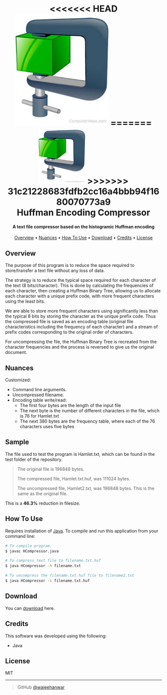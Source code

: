 <h1 align="center">
  <br>
<<<<<<< HEAD
  <a href="https://raw.githubusercontent.com/wajeehanwar/Huffman-Encoding-Text-Compressor"><img src="https://raw.githubusercontent.com/wajeehanwar/Huffman-Encoding-Compressor/master/images/icon.jpeg" alt="Compress Icon" width="300"></a>
=======
  <a href="https://raw.githubusercontent.com/wajeehanwar/Huffman-Encoding-Text-Compressor"><img src="https://raw.githubusercontent.com/wajeehanwar/Huffman-Encoding-Compressor/master/images/icon.jpeg" alt="Compress Icon" width="150"></a>
>>>>>>> 31c21228683fdfb2cc16a4bbb94f1680070773a9
  <br>
  Huffman Encoding Compressor
  <br>
</h1>

<h4 align="center">A text file compressor based on the histogramic Huffman encoding</h4>

<p align="center">
<a href="#overview">Overview</a> •
<a href="#nuances">Nuances</a> •
  <a href="#how-to-use">How To Use</a> •
  <a href="#download">Download</a> •
  <a href="#credits">Credits</a> •
  <a href="#license">License</a>
</p>

## Overview

The purpose of this program is to reduce the space required to store/transfer a text file without any loss of data.

The strategy is to reduce the typical space required for each character of the text (8 bits/character). This is done by calculating the frequencies of each character, then creating a Huffman Binary Tree, allowing us to allocate each character with a unique prefix code, with more frequent characters using the least bits.

We are able to store more frequent characters using significantly less than the typical 8 bits by storing the character as the unique prefix code. Thus the compressed file is saved as an encoding table (original file characteristics including the frequency of each character) and a stream of prefix codes corresponding to the original order of characters.

For uncompressing the file, the Huffman Binary Tree is recreated from the character frequencies and the process is reversed to give us the original document.

## Nuances

Customized:

- Command line arguments.
- Uncompressed filename.
- Encoding table write/read:
  - The first four bytes are the length of the input file
  - The next byte is the number of different characters in the file, which is 76 for Hamlet.txt
  - The next 380 bytes are the frequency table, where each of the 76 characters uses five bytes

## Sample

The file used to test the program is Hamlet.txt, which can be found in the test folder of the repository.

> The original file is 196848 bytes.
>
> The compressed file, Hamlet.txt.huf, was 111024 bytes.
>
> The uncompressed file, Hamlet2.txt, was 196848 bytes. This is the same
> as the original file.

This is a **46.3%** reduction in filesize.

## How To Use

Requires installation of [Java](https://java.com/en/download/help/download_options.xml). To compile and run this application from your command line:

```bash
# To compile program.
$ javac HCompressor.java
```

```bash
# To compress text file to filename.txt.huf
$ java HCompressor -h filename.txt
```

```bash
# To uncompress the filename.txt.huf file to filename2.txt
$ java HCompressor -i filename.txt.huf
```

## Download

You can [download](https://github.com//wajeehanwar/Huffman-Encoding-Text-Compressor) here.

## Credits

This software was developed using the following:

- Java

## License

MIT

---

> GitHub [@wajeehanwar](https://github.com/wajeehanwar)
